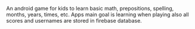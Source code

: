 An android game for kids to learn basic math, prepositions, spelling, months, years, times, etc.
Apps main goal is learning when playing also all scores and usernames are stored in firebase database.
